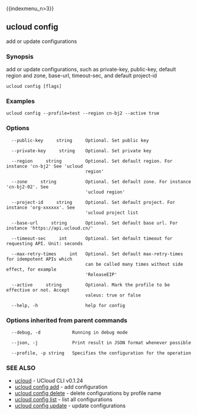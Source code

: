 {{indexmenu_n>3}}

## ucloud config

add or update configurations

### Synopsis

add or update configurations, such as private-key, public-key, default region and zone, base-url, timeout-sec, and default project-id

```
ucloud config [flags]
```

### Examples

```
ucloud config --profile=test --region cn-bj2 --active true
```

### Options

```
  --public-key     string     Optional. Set public key 

  --private-key     string    Optional. Set private key 

  --region     string         Optional. Set default region. For instance 'cn-bj2' See 'ucloud
                              region' 

  --zone     string           Optional. Set default zone. For instance 'cn-bj2-02'. See
                              'ucloud region' 

  --project-id     string     Optional. Set default project. For instance 'org-xxxxxx'. See
                              'ucloud project list 

  --base-url     string       Optional. Set default base url. For instance 'https://api.ucloud.cn/' 

  --timeout-sec     int       Optional. Set default timeout for requesting API. Unit: seconds 

  --max-retry-times     int   Optional. Set default max-retry-times for idempotent APIs which
                              can be called many times without side effect, for example
                              'ReleaseEIP' 

  --active     string         Optional. Mark the profile to be effective or not. Accept
                              valeus: true or false 

  --help, -h                  help for config 

```

### Options inherited from parent commands

```
  --debug, -d            Running in debug mode 

  --json, -j             Print result in JSON format whenever possible 

  --profile, -p string   Specifies the configuration for the operation 

```

### SEE ALSO

* [ucloud](software/cli/cmd/ucloud)	 - UCloud CLI v0.1.24
* [ucloud config add](software/cli/cmd/ucloud/config/add)	 - add configuration
* [ucloud config delete](software/cli/cmd/ucloud/config/delete)	 - delete configurations by profile name
* [ucloud config list](software/cli/cmd/ucloud/config/list)	 - list all configurations
* [ucloud config update](software/cli/cmd/ucloud/config/update)	 - update configurations

